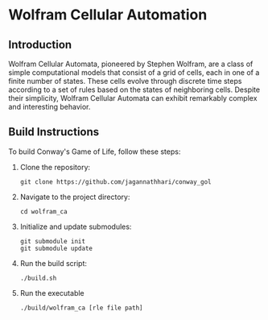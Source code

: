 # Wolfram Cellular Automation

## Introduction
Wolfram Cellular Automata, pioneered by Stephen Wolfram, are a class of simple computational models that consist of a grid of cells, each in one of a finite number of states. These cells evolve through discrete time steps according to a set of rules based on the states of neighboring cells. Despite their simplicity, Wolfram Cellular Automata can exhibit remarkably complex and interesting behavior.

## Build Instructions

To build Conway's Game of Life, follow these steps:

1. Clone the repository:

    ```
    git clone https://github.com/jagannathhari/conway_gol
    ```

2. Navigate to the project directory:

    ```
    cd wolfram_ca
    ```

3. Initialize and update submodules:

    ```
    git submodule init
    git submodule update
    ```

4. Run the build script:

    ```
    ./build.sh
    ```

3. Run the executable 
    ```
    ./build/wolfram_ca [rle file path]
    ```
